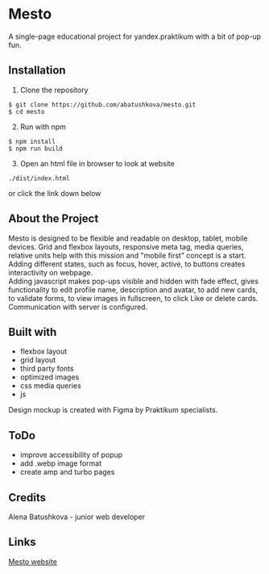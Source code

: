 # Mesto

A single-page educational project for yandex.praktikum with a bit of pop-up fun.

## Installation
1. Clone the repository
```
$ git clone https://github.com/abatushkova/mesto.git
$ cd mesto
```
2. Run with npm
```
$ npm install
$ npm run build
```
3. Open an html file in browser to look at website
```
./dist/index.html
```
or click the link down below

## About the Project
Mesto is designed to be flexible and readable on desktop, tablet, mobile devices. Grid and flexbox layouts, responsive meta tag, media queries, relative units help with this mission and "mobile first" concept is a start.<br />
Adding different states, such as focus, hover, active, to buttons creates interactivity on webpage.<br />
Adding javascript makes pop-ups visible and hidden with fade effect, gives functionality to edit profile name, description and avatar, to add new cards, to validate forms, to view images in fullscreen, to click Like or delete cards.<br />
Communication with server is configured.

## Built with
- flexbox layout
- grid layout
- third party fonts
- optimized images
- css media queries
- js

Design mockup is created with Figma by Praktikum specialists.

## ToDo
- improve accessibility of popup
- add .webp image format
- create amp and turbo pages

## Credits
Alena Batushkova - junior web developer

## Links
[Mesto website](https://abatushkova.github.io/mesto)
